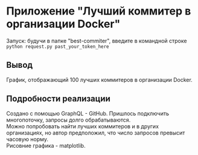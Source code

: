 # Приложение "Лучший коммитер в организации Docker"

Запуск: будучи в папке "best-commiter", введите в командной строке\
`python request.py past_your_token_here`

## Вывод
График, отображающий 100 лучших коммитеров в организации Docker.

## Подробности реализации
Создано с помощью GraphQL - GitHub. Пришлось подключить многопоточку, 
запросы долго обрабатываются. \
Можно попробовать найти лучших коммитеров и в других организациях,
но автор предположил, что число запросов превысит часовую норму.\
Рисовние графика - matplotlib. 
